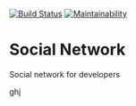 [![Build Status](https://travis-ci.org/ncedu-tlt/social-network.svg?branch=master)](https://travis-ci.org/ncedu-tlt/social-network)
[![Maintainability](https://api.codeclimate.com/v1/badges/a99a88d28ad37a79dbf6/maintainability)](https://codeclimate.com/github/ncedu-tlt/social-network/maintainability)

# Social Network
Social network for developers

ghj
